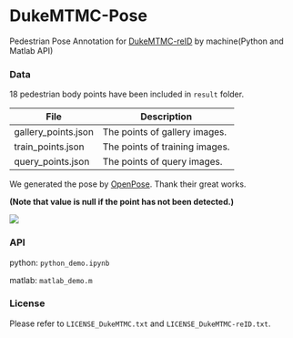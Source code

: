 # DukeMTMC-Pose
Pedestrian Pose Annotation for [DukeMTMC-reID](https://github.com/layumi/DukeMTMC-reID_evaluation) by machine(Python and Matlab API)

### Data
18 pedestrian body points have been included in `result` folder.

|File  | Description | 
| --------   | -----  |
|gallery_points.json  | The points of gallery images. |
|train_points.json  | The points of training images.|
|query_points.json  | The points of query images.|

We generated the pose by [OpenPose](https://github.com/CMU-Perceptual-Computing-Lab/openpose). 
Thank their great works. 

**(Note that value is null if the point has not been detected.)**

![](https://github.com/layumi/DukeMTMC-Pose/blob/master/demo.png) 

### API

python: `python_demo.ipynb`

matlab: `matlab_demo.m`


### License

Please refer to `LICENSE_DukeMTMC.txt` and `LICENSE_DukeMTMC-reID.txt`.
